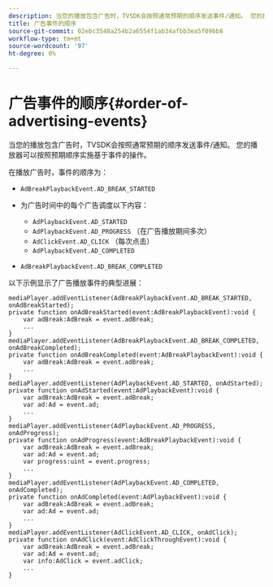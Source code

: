 ```yaml
---
description: 当您的播放包含广告时，TVSDK会按照通常预期的顺序发送事件/通知。 您的播放器可以按照预期顺序实施基于事件的操作。
title: 广告事件的顺序
source-git-commit: 02ebc3548a254b2a6554f1ab34afbb3ea5f09bb8
workflow-type: tm+mt
source-wordcount: '97'
ht-degree: 0%

---
```


# 广告事件的顺序{#order-of-advertising-events}

当您的播放包含广告时，TVSDK会按照通常预期的顺序发送事件/通知。 您的播放器可以按照预期顺序实施基于事件的操作。

<!--<a id="section_69E3CCBC57BB48399799876E83908348"></a>-->

在播放广告时，事件的顺序为：

* `AdBreakPlaybackEvent.AD_BREAK_STARTED`
* 为广告时间中的每个广告调度以下内容：

   * `AdPlaybackEvent.AD_STARTED`
   * `AdPlaybackEvent.AD_PROGRESS` （在广告播放期间多次）
   * `AdClickEvent.AD_CLICK` （每次点击）
   * `AdPlaybackEvent.AD_COMPLETED`

* `AdBreakPlaybackEvent.AD_BREAK_COMPLETED`

以下示例显示了广告播放事件的典型进展：

```
mediaPlayer.addEventListener(AdBreakPlaybackEvent.AD_BREAK_STARTED, onAdBreakStarted); 
private function onAdBreakStarted(event:AdBreakPlaybackEvent):void { 
    var adBreak:AdBreak = event.adBreak; 
    ... 
} 
mediaPlayer.addEventListener(AdBreakPlaybackEvent.AD_BREAK_COMPLETED, onAdBreakCompleted); 
private function onAdBreakCompleted(event:AdBreakPlaybackEvent):void { 
    var adBreak:AdBreak = event.adBreak; 
    ... 
} 
mediaPlayer.addEventListener(AdPlaybackEvent.AD_STARTED, onAdStarted); 
private function onAdStarted(event:AdPlaybackEvent):void { 
    var adBreak:AdBreak = event.adBreak; 
    var ad:Ad = event.ad; 
    ... 
} 
mediaPlayer.addEventListener(AdPlaybackEvent.AD_PROGRESS, onAdProgress); 
private function onAdProgress(event:AdBreakPlaybackEvent):void { 
    var adBreak:AdBreak = event.adBreak; 
    var ad:Ad = event.ad;  
    var progress:uint = event.progress; 
    ... 
} 
mediaPlayer.addEventListener(AdPlaybackEvent.AD_COMPLETED, onAdCompleted); 
private function onAdCompleted(event:AdPlaybackEvent):void { 
    var adBreak:AdBreak = event.adBreak; 
    var ad:Ad = event.ad; 
    ... 
} 
mediaPlayer.addEventListener(AdClickEvent.AD_CLICK, onAdClick); 
private function onAdClick(event:AdClickThroughEvent):void { 
    var adBreak:AdBreak = event.adBreak; 
    var ad:Ad = event.ad; 
    var info:AdClick = event.adClick; 
    ... 
} 
```
